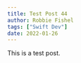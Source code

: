 ```yaml
---
title: Test Post 44
author: Robbie Fishel
tags: ["Swift Dev"]
date: 2022-01-26
---
```


This is a test post.